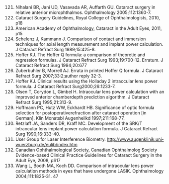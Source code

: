 121. Nihalani BR, Jani UD, Vasavada AR, Auffarth GU. Cataract surgery in relative anterior microphthalmos. Ophthalmology 2005;112:1360-7.
122. Cataract Surgery Guidelines, Royal College of Ophthalmologists, 2010, p18
123. American Academy of Ophthalmology, Cataract in the Adult Eyes, 2011, p15
124. Schelenz J, Kammann J. Comparison of contact and immersion techniques for axial length measurement and implant power calculation. J Cataract Refract Surg 1989;15:425-8.
125. Hoffer KJ. The Hoffer Q formula: a comparison of theoretic and regression formulas. J Cataract Refract Surg 1993;19:700-12. Erratum. J Cataract Refract Surg 1994;20:677
126. Zuberbuhler B, Morrell AJ. Errata in printed Hoffer Q formula. J Cataract Refract Surg 2007;33:2;author reply 32-3.
127. Hoffer KJ. Clinical results using the Holladay 2 intraocular lens power formula. J Cataract Refract Surg2000;26:1233-7.
128. Olsen T, Corydon L, Gimbel H. Intraocular lens power calculation with an improved anterior chamberdepth prediction algorithm. J Cataract Refract Surg 1995;21:313-9.
129. Hoffmann PC, Hutz WW, Eckhardt HB. Significance of optic formula selection for postoperativerefraction after cataract operation [in German]. Klin Monatsbl Augenheilkd 1997;211:168-77.
130. Retzlaff JA, Sanders DR, Kraff MC. Development of the SRK/T intraocular lens implant power calculation formula. J Cataract Refract Surg 1990;16:333-40.
131. User Group for Laser Interference Biometry. http://www.augenklinik.uni-wuerzburg.de/eulib/index.htm
132. Canadian Ophthalmological Society, Canadian Ophthalmolog Society Evidence-based Clinical Practice Guidelines for Cataract Surgery in the Adult Eye, 2008, pS17
133. Wang L, Booth MA, Koch DD. Comparison of intraocular lens power calculation methods in eyes that have undergone LASIK. Ophthalmology 2004;111:1825-31.
<PAGE>47